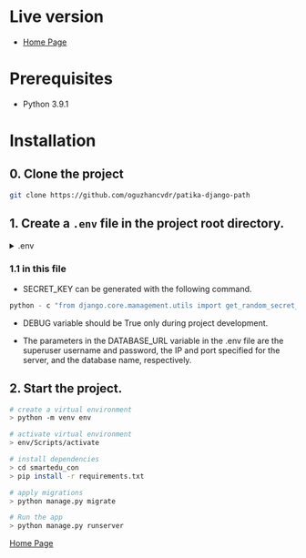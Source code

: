 # Live version
- [Home Page](https://smartedu-patika.herokuapp.com/)
 
# Prerequisites
- Python 3.9.1

# Installation

## 0. Clone the project
```bash
git clone https://github.com/oguzhancvdr/patika-django-path
```

## 1. Create a `.env` file in the project root directory.

<details>
    <summary>.env</summary>

    DEBUG=True
    SECRET_KEY=secret_key
    ALLOWED_HOSTS=127.0.0.1,localhost
</details>

### 1.1 in this file
- SECRET_KEY can be generated with the following command.

```python
python - c "from django.core.management.utils import get_random_secret_key; print(get_random_secret_key())"
```
- DEBUG variable should be True only during project development. 

- The parameters in the DATABASE_URL variable in the .env file are the superuser username and password, the IP and port specified for the server, and the database name, respectively.

## 2. Start the project.
```bash
# create a virtual environment
> python -m venv env

# activate virtual environment
> env/Scripts/activate

# install dependencies
> cd smartedu_con
> pip install -r requirements.txt

# apply migrations
> python manage.py migrate

# Run the app
> python manage.py runserver
```
[Home Page](http://127.0.0.1:8000/)
